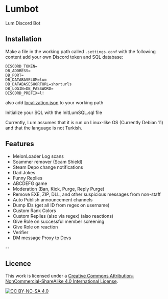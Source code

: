 # Lumbot

Lum Discord Bot

## Installation

Make a file in the working path called `.settings.conf` with the following content add your own Discord token and SQL database:

```
DISCORD_TOKEN=
DB_ADDRESS=
DB_PORT=
DB_DATABASELUM=lum
DB_DATABASESHORTURL=shorturls
DB_LOGIN=DB_PASSWORD=
DISCORD_PREFIX=l!
```

also add [localization.json](https://raw.githubusercontent.com/Slaynash/Lumbot-translations/main/localization.json "localization.json") to your working path

Initialize your SQL with the InitLumSQL.sql file

Currently, Lum assumes that it is run on Linux-like OS (Currently Debian 11) and that the language is not Turkish.

## Features

* MelonLoader Log scans
* Scammer remover (Scam Shield)
* Steam Depo change notifications
* Dad Jokes
* Funny Replies
* ABCDEFG game
* Moderation (Ban, Kick, Purge, Reply Purge)
* Remove EXE, ZIP, DLL, and other suspicious messages from non-staff
* Auto Publish announcement channels
* Dump IDs (get all ID from regex on username)
* Custom Rank Colors
* Custom Replies (also via regex) (also reactions)
* Give Role on successful member screening
* Give Role on reaction
* Verifier
* DM message Proxy to Devs

--

## Licence

This work is licensed under a
[Creative Commons Attribution-NonCommercial-ShareAlike 4.0 International License][cc-by-nc-sa].

[![CC BY-NC-SA 4.0][cc-by-nc-sa-image]][cc-by-nc-sa]

[cc-by-nc-sa]: http://creativecommons.org/licenses/by-nc-sa/4.0/
[cc-by-nc-sa-image]: https://licensebuttons.net/l/by-nc-sa/4.0/88x31.png
[cc-by-nc-sa-shield]: https://img.shields.io/badge/License-CC%20BY--NC--SA%204.0-lightgrey.svg